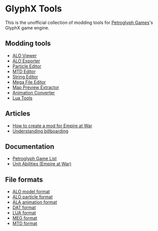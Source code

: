 # GlyphX Tools

This is the unofficial collection of modding tools for [Petroglyph Games](https://petroglyphgames.com/)'s GlyphX game engine.

## Modding tools
* [ALO Viewer](https://github.com/GlyphXTools/alo-viewer)
* [ALO Exporter]()
* [Particle Editor](https://github.com/GlyphXTools/particle-editor)
* [MTD Editor](https://github.com/GlyphXTools/mtd-editor)
* [String Editor](https://github.com/GlyphXTools/string-editor)
* [Mega File Editor](https://github.com/GlyphXTools/meg-editor)
* [Map Preview Extractor](https://github.com/GlyphXTools/map-preview-extractor)
* [Animation Converter](https://github.com/GlyphXTools/animation-converter)
* [Lua Tools](https://github.com/GlyphXTools/lua-converter)


## Articles
* [How to create a mod for Empire at War](articles/creating-an-eaw-mod.md)
* [Understanding billboarding](articles/understanding-billboarding.md)

## Documentation
* [Petroglyph Game List](docs/game-list.md)
* [Unit Abilities (Empire at War)](docs/eaw-unit-abilities.md)

## File formats
* [ALO model format](file-formats/alo-model-format.md)
* [ALO particle format](file-formats/alo-particle-format.md)
* [ALA animation format](file-formats/ala-animation-format.md)
* [DAT format](file-formats/dat-format.md)
* [LUA format](file-formats/lua-format.md)
* [MEG format](file-formats/meg-format.md)
* [MTD format](file-formats/mtd-format.md)